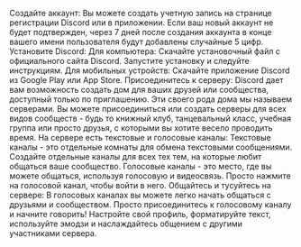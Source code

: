 Создайте аккаунт:
Вы можете создать учетную запись на странице регистрации Discord или в приложении.
Если ваш новый аккаунт не будет подтвержден, через 7 дней после создания аккаунта в конце вашего имени пользователя будут добавлены случайные 5 цифр.
Установите Discord:
Для компьютера:
Скачайте установочный файл с официального сайта Discord.
Запустите установку и следуйте инструкциям.
Для мобильных устройств:
Скачайте приложение Discord из Google Play или App Store.
Присоединитесь к серверу:
Discord дает вам возможность создать дом для ваших друзей или сообщества, доступный только по приглашению. Эти своего рода дома мы называем серверами.
Вы можете присоединиться или создать серверы для всех видов сообществ - будь то книжный клуб, танцевальный класс, учебная группа или просто друзья, с которыми вы хотите весело проводить время.
На сервере есть текстовые и голосовые каналы:
Текстовые каналы - это отдельные комнаты для обмена текстовыми сообщениями. Создайте отдельные каналы для всех тех тем, на которые любит общаться ваше сообщество.
Голосовые каналы - это место, где вы можете общаться, используя голосовую и видеосвязь. Просто нажмите на голосовой канал, чтобы войти в него.
Общайтесь и тусуйтесь на сервере:
В голосовых каналах вы можете легко начать общаться с друзьями и сообществом. Просто присоединитесь к голосовому каналу и начните говорить!
Настройте свой профиль, форматируйте текст, используйте эмодзи и наслаждайтесь общением с другими участниками сервера.